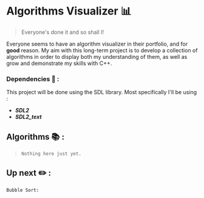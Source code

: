 # Algorithms Visualizer :bar_chart:
> Everyone's done it and so shall I!

Everyone seems to have an algorithm visualizer in their portfolio, and for **good** reason. My aim with this long-term project is to develop a collection of algorithms in order to display both my understanding of them, as well as grow and demonstrate my skills with C++.

### Dependencies :bookmark_tabs: :

This project will be done using the SDL library. Most specifically I'll be using :
- ***SDL2***
- ***SDL2_text***

## Algorithms :books: :

> `Nothing here just yet.`

## Up next :pencil2: :

    Bubble Sort:
